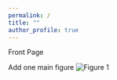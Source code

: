 ```yaml
---
permalink: /
title: ""
author_profile: true
---
```


Front Page

Add one main figure
![Figure 1](https://stockjumpswebsite.github.io/files/fig1.png)
